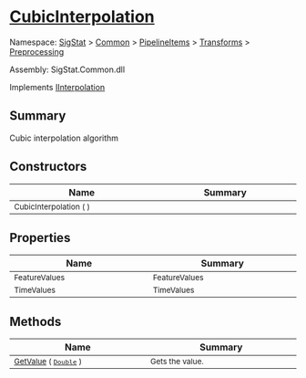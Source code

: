 # [CubicInterpolation](./CubicInterpolation.md)

Namespace: [SigStat]() > [Common](./../../../README.md) > [PipelineItems]() > [Transforms]() > [Preprocessing](./README.md)

Assembly: SigStat.Common.dll

Implements [IInterpolation](./IInterpolation.md)

## Summary
Cubic interpolation algorithm

## Constructors

| Name<img width=300> | Summary<img width=300> | 
| --- | --- | 
| <sub>CubicInterpolation (  )</sub>| <sub></sub>| <br>


## Properties

| Name<img width=300> | Summary<img width=300> | 
| --- | --- | 
| <sub>FeatureValues</sub>| <sub>FeatureValues</sub>| <br>
| <sub>TimeValues</sub>| <sub>TimeValues</sub>| <br>


## Methods

| Name<img width=300> | Summary<img width=300> | 
| --- | --- | 
| <sub>[GetValue](./Methods/CubicInterpolation-100663729.md) ( [`Double`](https://docs.microsoft.com/en-us/dotnet/api/System.Double) )</sub>| <sub>Gets the value.</sub>| <br>


